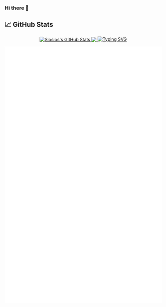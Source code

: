 ### Hi there 👋
## &#x1f4c8; GitHub Stats
<p align="center">
<a href="https://github.com/siosios">
  <img align="center" src="https://github-readme-stats.vercel.app/api?username=siosios&show_icons=true&line_height=27&count_private=true&title_color=ffffff&text_color=c9cacc&icon_color=2bbc8a&bg_color=1d1f21" alt="Siosios's GitHub Stats" />
</a>
<a href="https://github.com/siosios">
  <img align="center" src="https://github-readme-stats.vercel.app/api/top-langs/?username=siosios&title_color=ffffff&text_color=c9cacc&icon_color=2bbc8a&bg_color=1d1f21&langs_count=3" />
</a>
    <a href="https://git.io/typing-svg"><img src="https://readme-typing-svg.demolab.com?font=terminal&size=18&duration=1000&pause=1000&color=281FF7&center=true&multiline=true&width=1000&height=110&lines=Network+Administrator;Gaming+Enthusiast;Code+Modifier" alt="Typing SVG" /></a>
<p/>

<!---
**siosios/siosios** is a ✨ _special_ ✨ repository because its `README.md` (this file) appears on your GitHub profile.

Here are some ideas to get you started:

- 🔭 I’m currently working on ...
- 🌱 I’m currently learning ...
- 👯 I’m looking to collaborate on ...
- 🤔 I’m looking for help with ...
- 💬 Ask me about ...
- 📫 How to reach me: ...
- 😄 Pronouns: ...
- ⚡ Fun fact: ...
--->
<p align="center"><img src="https://github.com/siosios/metrics/blob/master/github-metrics.svg" alt="Metrics" width="600"></p>
